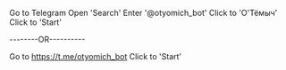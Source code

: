 Go to Telegram
Open 'Search'
Enter '@otyomich_bot'
Click to 'О'Тёмыч'
Click to 'Start'

--------OR----------

Go to https://t.me/otyomich_bot
Click to 'Start'

